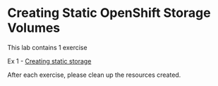 # Creating Static OpenShift Storage Volumes

This lab contains 1 exercise

Ex 1 - [Creating static storage](creating-static-storage-ex-1.md)

After each exercise, please clean up the resources created.